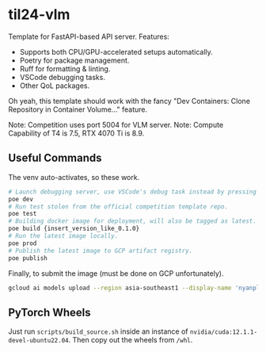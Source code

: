 # til24-vlm

Template for FastAPI-based API server. Features:

- Supports both CPU/GPU-accelerated setups automatically.
- Poetry for package management.
- Ruff for formatting & linting.
- VSCode debugging tasks.
- Other QoL packages.

Oh yeah, this template should work with the fancy "Dev Containers: Clone Repository
in Container Volume..." feature.

Note: Competition uses port 5004 for VLM server.
Note: Compute Capability of T4 is 7.5, RTX 4070 Ti is 8.9.

## Useful Commands

The venv auto-activates, so these work.

```sh
# Launch debugging server, use VSCode's debug task instead by pressing F5.
poe dev
# Run test stolen from the official competition template repo.
poe test
# Building docker image for deployment, will also be tagged as latest.
poe build {insert_version_like_0.1.0}
# Run the latest image locally.
poe prod
# Publish the latest image to GCP artifact registry.
poe publish
```

Finally, to submit the image (must be done on GCP unfortunately).

```sh
gcloud ai models upload --region asia-southeast1 --display-name 'nyanplan3-vlm' --container-image-uri asia-southeast1-docker.pkg.dev/dsta-angelhack/repository-nyanplan3/nyanplan3-vlm:latest --container-health-route /health --container-predict-route /identify --container-ports 5004 --version-aliases default
```

## PyTorch Wheels

Just run `scripts/build_source.sh` inside an instance of `nvidia/cuda:12.1.1-devel-ubuntu22.04`.
Then copy out the wheels from `/whl`.
